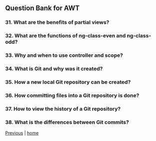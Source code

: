 ## Question Bank for AWT

### 31. What are the benefits of partial views?

### 32. What are the functions of ng-class-even and ng-class-odd?

### 33. Why and when to use controller and scope?

### 34. What is Git and why was it created?

### 35. How a new local Git repository can be created?

### 36. How committing files into a Git repository is done?

### 37. How to view the history of a Git repository?

### 38. What is the differences between Git commits?

[Previous](6.md) | [home](index.md)
